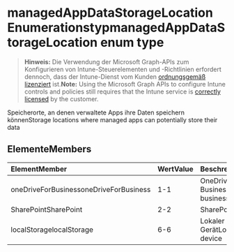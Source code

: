 # <a name="managedappdatastoragelocation-enum-type"></a><span data-ttu-id="4f31a-101">managedAppDataStorageLocation Enumerationstyp</span><span class="sxs-lookup"><span data-stu-id="4f31a-101">managedAppDataStorageLocation enum type</span></span>

> <span data-ttu-id="4f31a-102">**Hinweis:** Die Verwendung der Microsoft Graph-APIs zum Konfigurieren von Intune-Steuerelementen und -Richtlinien erfordert dennoch, dass der Intune-Dienst vom Kunden [ordnungsgemäß lizenziert](https://go.microsoft.com/fwlink/?linkid=839381) ist.</span><span class="sxs-lookup"><span data-stu-id="4f31a-102">**Note:** Using the Microsoft Graph APIs to configure Intune controls and policies still requires that the Intune service is [correctly licensed](https://go.microsoft.com/fwlink/?linkid=839381) by the customer.</span></span>

<span data-ttu-id="4f31a-103">Speicherorte, an denen verwaltete Apps ihre Daten speichern können</span><span class="sxs-lookup"><span data-stu-id="4f31a-103">Storage locations where managed apps can potentially store their data</span></span>
## <a name="members"></a><span data-ttu-id="4f31a-104">Elemente</span><span class="sxs-lookup"><span data-stu-id="4f31a-104">Members</span></span>
|<span data-ttu-id="4f31a-105">Element</span><span class="sxs-lookup"><span data-stu-id="4f31a-105">Member</span></span>|<span data-ttu-id="4f31a-106">Wert</span><span class="sxs-lookup"><span data-stu-id="4f31a-106">Value</span></span>|<span data-ttu-id="4f31a-107">Beschreibung</span><span class="sxs-lookup"><span data-stu-id="4f31a-107">Description</span></span>|
|:---|:---|:---|
|<span data-ttu-id="4f31a-108">oneDriveForBusiness</span><span class="sxs-lookup"><span data-stu-id="4f31a-108">oneDriveForBusiness</span></span>|<span data-ttu-id="4f31a-109">1</span><span class="sxs-lookup"><span data-stu-id="4f31a-109">-1</span></span>|<span data-ttu-id="4f31a-110">OneDrive for Business</span><span class="sxs-lookup"><span data-stu-id="4f31a-110">OneDrive for business</span></span>|
|<span data-ttu-id="4f31a-111">SharePoint</span><span class="sxs-lookup"><span data-stu-id="4f31a-111">SharePoint</span></span>|<span data-ttu-id="4f31a-112">2</span><span class="sxs-lookup"><span data-stu-id="4f31a-112">-2</span></span>|<span data-ttu-id="4f31a-113">SharePoint</span><span class="sxs-lookup"><span data-stu-id="4f31a-113">SharePoint</span></span>|
|<span data-ttu-id="4f31a-114">localStorage</span><span class="sxs-lookup"><span data-stu-id="4f31a-114">localStorage</span></span>|<span data-ttu-id="4f31a-115">6</span><span class="sxs-lookup"><span data-stu-id="4f31a-115">-6</span></span>|<span data-ttu-id="4f31a-116">Lokaler Speicher auf dem Gerät</span><span class="sxs-lookup"><span data-stu-id="4f31a-116">Local storage on the device</span></span>|








